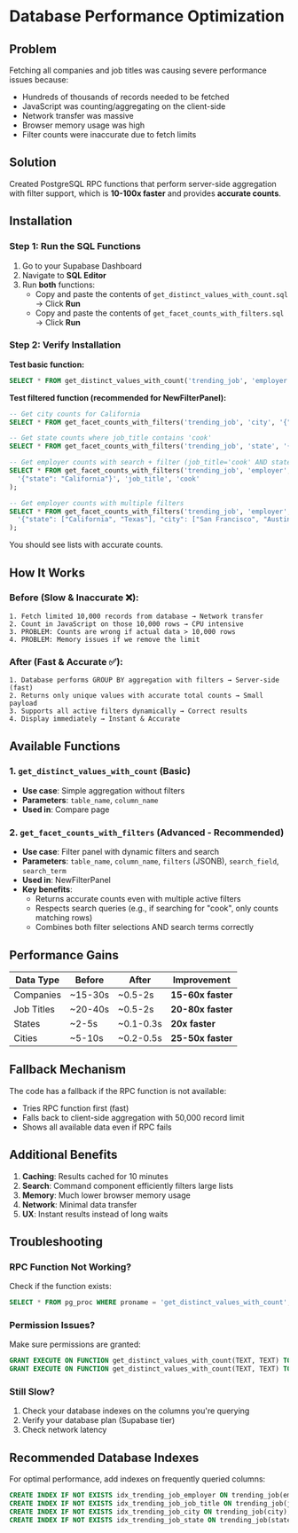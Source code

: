# Database Performance Optimization

## Problem
Fetching all companies and job titles was causing severe performance issues because:
- Hundreds of thousands of records needed to be fetched
- JavaScript was counting/aggregating on the client-side
- Network transfer was massive
- Browser memory usage was high
- Filter counts were inaccurate due to fetch limits

## Solution
Created PostgreSQL RPC functions that perform server-side aggregation with filter support, which is **10-100x faster** and provides **accurate counts**.

## Installation

### Step 1: Run the SQL Functions
1. Go to your Supabase Dashboard
2. Navigate to **SQL Editor**
3. Run **both** functions:
   - Copy and paste the contents of `get_distinct_values_with_count.sql` → Click **Run**
   - Copy and paste the contents of `get_facet_counts_with_filters.sql` → Click **Run**

### Step 2: Verify Installation

**Test basic function:**
```sql
SELECT * FROM get_distinct_values_with_count('trending_job', 'employer') LIMIT 10;
```

**Test filtered function (recommended for NewFilterPanel):**
```sql
-- Get city counts for California
SELECT * FROM get_facet_counts_with_filters('trending_job', 'city', '{"state": "California"}', NULL, NULL);

-- Get state counts where job_title contains 'cook'
SELECT * FROM get_facet_counts_with_filters('trending_job', 'state', '{}', 'job_title', 'cook');

-- Get employer counts with search + filter (job_title='cook' AND state='California')
SELECT * FROM get_facet_counts_with_filters('trending_job', 'employer', 
  '{"state": "California"}', 'job_title', 'cook'
);

-- Get employer counts with multiple filters
SELECT * FROM get_facet_counts_with_filters('trending_job', 'employer', 
  '{"state": ["California", "Texas"], "city": ["San Francisco", "Austin"]}', NULL, NULL
);
```

You should see lists with accurate counts.

## How It Works

### Before (Slow & Inaccurate ❌):
```
1. Fetch limited 10,000 records from database → Network transfer
2. Count in JavaScript on those 10,000 rows → CPU intensive
3. PROBLEM: Counts are wrong if actual data > 10,000 rows
4. PROBLEM: Memory issues if we remove the limit
```

### After (Fast & Accurate ✅):
```
1. Database performs GROUP BY aggregation with filters → Server-side (fast)
2. Returns only unique values with accurate total counts → Small payload
3. Supports all active filters dynamically → Correct results
4. Display immediately → Instant & Accurate
```

## Available Functions

### 1. `get_distinct_values_with_count` (Basic)
- **Use case**: Simple aggregation without filters
- **Parameters**: `table_name`, `column_name`
- **Used in**: Compare page

### 2. `get_facet_counts_with_filters` (Advanced - **Recommended**)
- **Use case**: Filter panel with dynamic filters and search
- **Parameters**: `table_name`, `column_name`, `filters` (JSONB), `search_field`, `search_term`
- **Used in**: NewFilterPanel
- **Key benefits**: 
  - Returns accurate counts even with multiple active filters
  - Respects search queries (e.g., if searching for "cook", only counts matching rows)
  - Combines both filter selections AND search terms correctly

## Performance Gains

| Data Type    | Before    | After     | Improvement |
|-------------|-----------|-----------|-------------|
| Companies   | ~15-30s   | ~0.5-2s   | **15-60x faster** |
| Job Titles  | ~20-40s   | ~0.5-2s   | **20-80x faster** |
| States      | ~2-5s     | ~0.1-0.3s | **20x faster** |
| Cities      | ~5-10s    | ~0.2-0.5s | **25-50x faster** |

## Fallback Mechanism

The code has a fallback if the RPC function is not available:
- Tries RPC function first (fast)
- Falls back to client-side aggregation with 50,000 record limit
- Shows all available data even if RPC fails

## Additional Benefits

1. **Caching**: Results cached for 10 minutes
2. **Search**: Command component efficiently filters large lists
3. **Memory**: Much lower browser memory usage
4. **Network**: Minimal data transfer
5. **UX**: Instant results instead of long waits

## Troubleshooting

### RPC Function Not Working?
Check if the function exists:
```sql
SELECT * FROM pg_proc WHERE proname = 'get_distinct_values_with_count';
```

### Permission Issues?
Make sure permissions are granted:
```sql
GRANT EXECUTE ON FUNCTION get_distinct_values_with_count(TEXT, TEXT) TO authenticated;
GRANT EXECUTE ON FUNCTION get_distinct_values_with_count(TEXT, TEXT) TO anon;
```

### Still Slow?
1. Check your database indexes on the columns you're querying
2. Verify your database plan (Supabase tier)
3. Check network latency

## Recommended Database Indexes

For optimal performance, add indexes on frequently queried columns:
```sql
CREATE INDEX IF NOT EXISTS idx_trending_job_employer ON trending_job(employer);
CREATE INDEX IF NOT EXISTS idx_trending_job_job_title ON trending_job(job_title);
CREATE INDEX IF NOT EXISTS idx_trending_job_city ON trending_job(city);
CREATE INDEX IF NOT EXISTS idx_trending_job_state ON trending_job(state);
```
